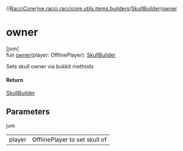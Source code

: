 //[RacciCore](../../../index.md)/[me.racci.raccicore.utils.items.builders](../index.md)/[SkullBuilder](index.md)/[owner](owner.md)

# owner

[jvm]\
fun [owner](owner.md)(player: OfflinePlayer): [SkullBuilder](index.md)

Sets skull owner via bukkit methods

#### Return

[SkullBuilder](index.md)

## Parameters

jvm

| | |
|---|---|
| player | OfflinePlayer to set skull of |

